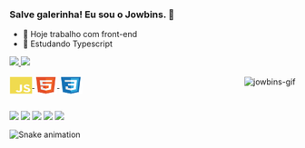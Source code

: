 ### Salve galerinha! Eu sou o Jowbins. 👋


- 🔭 Hoje trabalho com front-end
- 🌱 Estudando Typescript 

<div>
  <a href="https://linktr.ee/jowbins">
  <img height="180em" src="https://github-readme-stats.vercel.app/api?username=jowbins&show_icons=true&theme=tokyonight&include_all_commits=true&count_private=true"/>
  <img height="180em" src="https://github-readme-stats.vercel.app/api/top-langs/?username=jowbins&layout=compact&langs_count=16&theme=tokyonight"/>
</div>
  
<div style="display: inline_block"><br>
  <img align="center" alt="jowbins-Js" height="30" width="40" src="https://raw.githubusercontent.com/devicons/devicon/master/icons/javascript/javascript-plain.svg">
  <img align="center" alt="jowbins-HTML" height="30" width="40" src="https://raw.githubusercontent.com/devicons/devicon/master/icons/html5/html5-original.svg">
  <img align="center" alt="jowbins-CSS" height="30" width="40" src="https://raw.githubusercontent.com/devicons/devicon/master/icons/css3/css3-original.svg">
  
  <img align="right" alt="jowbins-gif" src="https://media.discordapp.net/attachments/938245863451553833/943692388939993098/dc7810b3-d645-4fd0-aec8-9f75e879a78b_1.gif">
</div>

  ##
  
  <div>
  <a href="https://www.youtube.com/c/jowbins" target="_blank"><img src="https://img.shields.io/badge/YouTube-FF0000?style=for-the-badge&logo=youtube&logoColor=white" target="_blank"></a>
  <a href="https://instagram.com/rafaballerini" target="_blank"><img src="https://img.shields.io/badge/-Instagram-%23E4405F?style=for-the-badge&logo=instagram&logoColor=white" target="_blank"></a>
 	<a href="https://www.twitch.tv/jowbins" target="_blank"><img src="https://img.shields.io/badge/Twitch-9146FF?style=for-the-badge&logo=twitch&logoColor=white" target="_blank"></a>
 <a href="https://discord.com/invite/ajKSHcchQc" target="_blank"><img src="https://img.shields.io/badge/Discord-7289DA?style=for-the-badge&logo=discord&logoColor=white" target="_blank"></a> 
  <a href = "joubert.bim@gmail.com"><img src="https://img.shields.io/badge/Gmail-D14836?style=for-the-badge&logo=gmail&logoColor=white" target="_blank"></a>  
</div>

  ![Snake animation](https://github.com/rafaballerini2/rafaballerini2/blob/output/github-contribution-grid-snake.svg)
